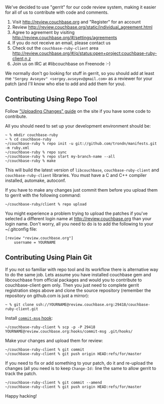We've decided to use "gerrit" for our code review system, making it
easier for all of us to contribute with code and comments.

  1. Visit http://review.couchbase.org and "Register" for an account
  2. Review http://review.couchbase.org/static/individual_agreement.html
  3. Agree to agreement by visiting http://review.couchbase.org/#/settings/agreements
  4. If you do not receive an email, please contact us
  5. Check out the `couchbase-ruby-client` area http://review.couchbase.org/#/q/status:open+project:couchbase-ruby-client,n,z
  6. Join us on IRC at #libcouchbase on Freenode :-)

We normally don't go looking for stuff in gerrit, so you should add at
least me `"Sergey Avseyev" <sergey.avseyev@gmail.com>` as a reviewer
for your patch (and I'll know who else to add and add them for you).

## Contributing Using Repo Tool

Follow ["Uploading Changes" guide][1] on the site if you have some code to contribute.

All you should need to set up your development environment should be:

    ~ % mkdir couchbase-ruby
    ~ % cd couchbase-ruby
    ~/couchbase-ruby % repo init -u git://github.com/trondn/manifests.git -m ruby.xml
    ~/couchbase-ruby % repo sync
    ~/couchbase-ruby % repo start my-branch-name --all
    ~/couchbase-ruby % make

This will build the latest version of `libcouchbase`,
`couchbase-ruby-client` and `couchbase-ruby-client` libraries. You must
have a C and C++ compiler installed, automake, autoconf.

If you have to make any changes just commit them before you upload
them to gerrit with the following command:

    ~/couchbase-ruby/client % repo upload

You might experience a problem trying to upload the patches if you've
selected a different login name at http://review.couchbase.org than
your login name. Don't worry, all you need to do is to add the
following to your ~/.gitconfig file:

    [review "review.couchbase.org"]
        username = YOURNAME

## Contributing Using Plain Git

If you not so familiar with repo tool and its workflow there is
alternative way to do the same job. Lets assume you have installed
couchbase gem and libcouchbase from official packages and would you to
contribute to couchbase-client gem only. Then you just need to complete
gerrit registration steps above and clone the source repository
(remember the repository on github.com is just a mirror):

    ~ % git clone ssh://YOURNAME@review.couchbase.org:29418/couchbase-ruby-client.git

Install [`commit-msg` hook][2]:

    ~/couchbase-ruby-client % scp -p -P 29418 YOURNAME@review.couchbase.org:hooks/commit-msg .git/hooks/

Make your changes and upload them for review:

    ~/couchbase-ruby-client % git commit
    ~/couchbase-ruby-client % git push origin HEAD:refs/for/master

If you need to fix or add something to your patch, do it and re-upload
the changes (all you need is to keep `Change-Id:` line the same to
allow gerrit to track the patch.

    ~/couchbase-ruby-client % git commit --amend
    ~/couchbase-ruby-client % git push origin HEAD:refs/for/master

Happy hacking!

[1]: http://review.couchbase.org/Documentation/user-upload.html
[2]: http://review.couchbase.org/Documentation/user-changeid.html
